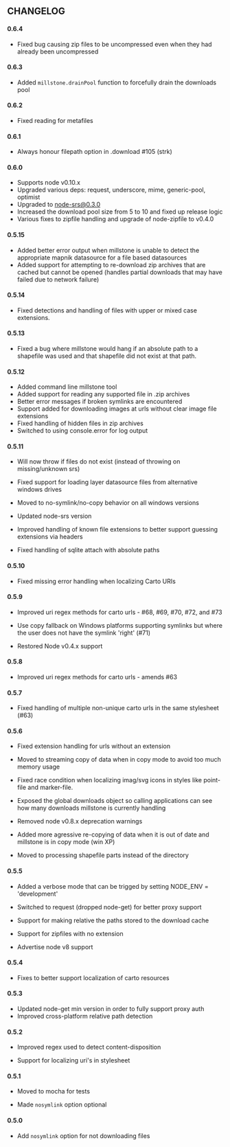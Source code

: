 ## CHANGELOG

#### 0.6.4

* Fixed bug causing zip files to be uncompressed even when they had already been uncompressed

#### 0.6.3

* Added `millstone.drainPool` function to forcefully drain the downloads pool

#### 0.6.2

* Fixed reading for metafiles

#### 0.6.1

* Always honour filepath option in .download #105 (strk)

#### 0.6.0

* Supports node v0.10.x
* Upgraded various deps: request, underscore, mime, generic-pool, optimist
* Upgraded to node-srs@0.3.0
* Increased the download pool size from 5 to 10 and fixed up release logic
* Various fixes to zipfile handling and upgrade of node-zipfile to v0.4.0

#### 0.5.15

* Added better error output when millstone is unable to detect the appropriate mapnik datasource
  for a file based datasources
* Added support for attempting to re-download zip archives that are cached but cannot be opened
  (handles partial downloads that may have failed due to network failure)

#### 0.5.14

* Fixed detections and handling of files with upper or mixed case extensions.

#### 0.5.13

* Fixed a bug where millstone would hang if an absolute path to a shapefile was used and that
  shapefile did not exist at that path.

#### 0.5.12

* Added command line millstone tool
* Added support for reading any supported file in .zip archives
* Better error messages if broken symlinks are encountered
* Support added for downloading images at urls without clear image file extensions
* Fixed handling of hidden files in zip archives
* Switched to using console.error for log output

#### 0.5.11

* Will now throw if files do not exist (instead of throwing on missing/unknown srs)

* Fixed support for loading layer datasource files from alternative windows drives

* Moved to no-symlink/no-copy behavior on all windows versions

* Updated node-srs version

* Improved handling of known file extensions to better support guessing extensions via headers

* Fixed handling of sqlite attach with absolute paths

#### 0.5.10

* Fixed missing error handling when localizing Carto URIs

#### 0.5.9

* Improved uri regex methods for carto urls - #68, #69, #70, #72, and #73

* Use copy fallback on Windows platforms supporting symlinks but where the user does not have the symlink 'right' (#71)

* Restored Node v0.4.x support

#### 0.5.8

* Improved uri regex methods for carto urls - amends #63

#### 0.5.7

* Fixed handling of multiple non-unique carto urls in the same stylesheet (#63)

#### 0.5.6

* Fixed extension handling for urls without an extension

* Moved to streaming copy of data when in copy mode to avoid too much memory usage

* Fixed race condition when localizing imag/svg icons in styles like point-file and marker-file.

* Exposed the global downloads object so calling applications can see how many downloads millstone is currently handling

* Removed node v0.8.x deprecation warnings

* Added more agressive re-copying of data when it is out of date and millstone is in copy mode (win XP)

* Moved to processing shapefile parts instead of the directory

#### 0.5.5

* Added a verbose mode that can be trigged by setting NODE_ENV = 'development'

* Switched to request (dropped node-get) for better proxy support

* Support for making relative the paths stored to the download cache

* Support for zipfiles with no extension

* Advertise node v8 support

#### 0.5.4

* Fixes to better support localization of carto resources

#### 0.5.3

* Updated node-get min version in order to fully support proxy auth
* Improved cross-platform relative path detection

#### 0.5.2

* Improved regex used to detect content-disposition

* Support for localizing uri's in stylesheet

#### 0.5.1

* Moved to mocha for tests

* Made `nosymlink` option optional

#### 0.5.0

* Add `nosymlink` option for not downloading files
